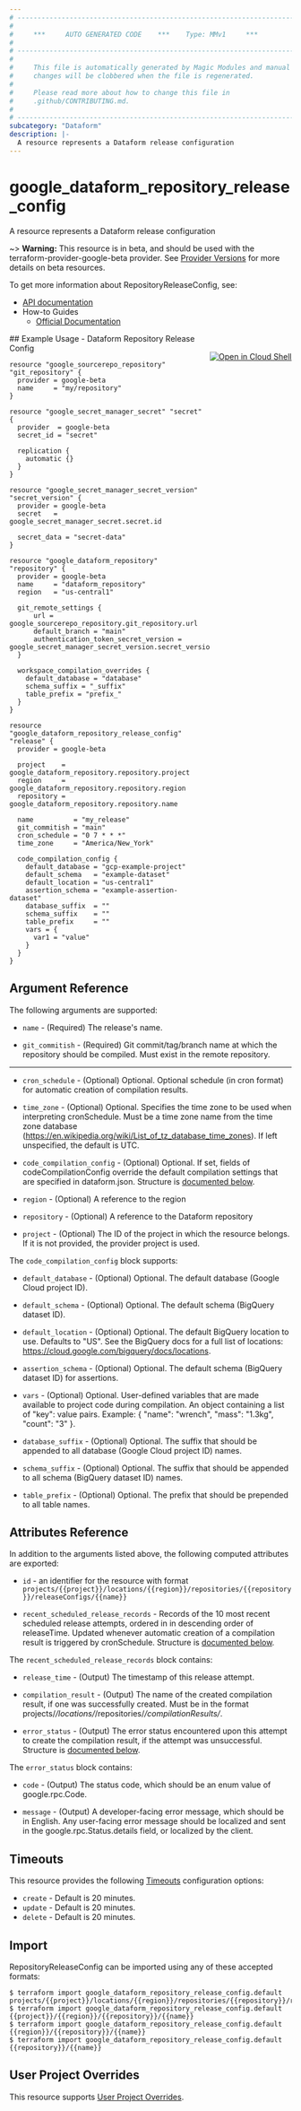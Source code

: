 ```yaml
---
# ----------------------------------------------------------------------------
#
#     ***     AUTO GENERATED CODE    ***    Type: MMv1     ***
#
# ----------------------------------------------------------------------------
#
#     This file is automatically generated by Magic Modules and manual
#     changes will be clobbered when the file is regenerated.
#
#     Please read more about how to change this file in
#     .github/CONTRIBUTING.md.
#
# ----------------------------------------------------------------------------
subcategory: "Dataform"
description: |-
  A resource represents a Dataform release configuration
---
```


# google\_dataform\_repository\_release\_config

A resource represents a Dataform release configuration

~> **Warning:** This resource is in beta, and should be used with the terraform-provider-google-beta provider.
See [Provider Versions](https://terraform.io/docs/providers/google/guides/provider_versions.html) for more details on beta resources.

To get more information about RepositoryReleaseConfig, see:

* [API documentation](https://cloud.google.com/dataform/reference/rest/v1beta1/projects.locations.repositories.releaseConfigs)
* How-to Guides
    * [Official Documentation](https://cloud.google.com/dataform/docs/release-configurations)

<div class = "oics-button" style="float: right; margin: 0 0 -15px">
  <a href="https://console.cloud.google.com/cloudshell/open?cloudshell_git_repo=https%3A%2F%2Fgithub.com%2Fterraform-google-modules%2Fdocs-examples.git&cloudshell_working_dir=dataform_repository_release_config&cloudshell_image=gcr.io%2Fgraphite-cloud-shell-images%2Fterraform%3Alatest&open_in_editor=main.tf&cloudshell_print=.%2Fmotd&cloudshell_tutorial=.%2Ftutorial.md" target="_blank">
    <img alt="Open in Cloud Shell" src="//gstatic.com/cloudssh/images/open-btn.svg" style="max-height: 44px; margin: 32px auto; max-width: 100%;">
  </a>
</div>
## Example Usage - Dataform Repository Release Config


```hcl
resource "google_sourcerepo_repository" "git_repository" {
  provider = google-beta
  name     = "my/repository"
}

resource "google_secret_manager_secret" "secret" {
  provider  = google-beta
  secret_id = "secret"

  replication {
    automatic {}
  }
}

resource "google_secret_manager_secret_version" "secret_version" {
  provider = google-beta
  secret   = google_secret_manager_secret.secret.id

  secret_data = "secret-data"
}

resource "google_dataform_repository" "repository" {
  provider = google-beta
  name     = "dataform_repository"
  region   = "us-central1"

  git_remote_settings {
      url = google_sourcerepo_repository.git_repository.url
      default_branch = "main"
      authentication_token_secret_version = google_secret_manager_secret_version.secret_version.id
  }

  workspace_compilation_overrides {
    default_database = "database"
    schema_suffix = "_suffix"
    table_prefix = "prefix_"
  }
}

resource "google_dataform_repository_release_config" "release" {
  provider = google-beta

  project    = google_dataform_repository.repository.project
  region     = google_dataform_repository.repository.region
  repository = google_dataform_repository.repository.name

  name          = "my_release"
  git_commitish = "main"
  cron_schedule = "0 7 * * *"
  time_zone     = "America/New_York"

  code_compilation_config {
    default_database = "gcp-example-project"
    default_schema   = "example-dataset"
    default_location = "us-central1"
    assertion_schema = "example-assertion-dataset"
    database_suffix  = ""
    schema_suffix    = ""
    table_prefix     = ""
    vars = {
      var1 = "value"
    }
  }
}
```

## Argument Reference

The following arguments are supported:


* `name` -
  (Required)
  The release's name.

* `git_commitish` -
  (Required)
  Git commit/tag/branch name at which the repository should be compiled. Must exist in the remote repository.


- - -


* `cron_schedule` -
  (Optional)
  Optional. Optional schedule (in cron format) for automatic creation of compilation results.

* `time_zone` -
  (Optional)
  Optional. Specifies the time zone to be used when interpreting cronSchedule. Must be a time zone name from the time zone database (https://en.wikipedia.org/wiki/List_of_tz_database_time_zones). If left unspecified, the default is UTC.

* `code_compilation_config` -
  (Optional)
  Optional. If set, fields of codeCompilationConfig override the default compilation settings that are specified in dataform.json.
  Structure is [documented below](#nested_code_compilation_config).

* `region` -
  (Optional)
  A reference to the region

* `repository` -
  (Optional)
  A reference to the Dataform repository

* `project` - (Optional) The ID of the project in which the resource belongs.
    If it is not provided, the provider project is used.


<a name="nested_code_compilation_config"></a>The `code_compilation_config` block supports:

* `default_database` -
  (Optional)
  Optional. The default database (Google Cloud project ID).

* `default_schema` -
  (Optional)
  Optional. The default schema (BigQuery dataset ID).

* `default_location` -
  (Optional)
  Optional. The default BigQuery location to use. Defaults to "US".
  See the BigQuery docs for a full list of locations: https://cloud.google.com/bigquery/docs/locations.

* `assertion_schema` -
  (Optional)
  Optional. The default schema (BigQuery dataset ID) for assertions.

* `vars` -
  (Optional)
  Optional. User-defined variables that are made available to project code during compilation.
  An object containing a list of "key": value pairs.
  Example: { "name": "wrench", "mass": "1.3kg", "count": "3" }.

* `database_suffix` -
  (Optional)
  Optional. The suffix that should be appended to all database (Google Cloud project ID) names.

* `schema_suffix` -
  (Optional)
  Optional. The suffix that should be appended to all schema (BigQuery dataset ID) names.

* `table_prefix` -
  (Optional)
  Optional. The prefix that should be prepended to all table names.

## Attributes Reference

In addition to the arguments listed above, the following computed attributes are exported:

* `id` - an identifier for the resource with format `projects/{{project}}/locations/{{region}}/repositories/{{repository}}/releaseConfigs/{{name}}`

* `recent_scheduled_release_records` -
  Records of the 10 most recent scheduled release attempts, ordered in in descending order of releaseTime. Updated whenever automatic creation of a compilation result is triggered by cronSchedule.
  Structure is [documented below](#nested_recent_scheduled_release_records).


<a name="nested_recent_scheduled_release_records"></a>The `recent_scheduled_release_records` block contains:

* `release_time` -
  (Output)
  The timestamp of this release attempt.

* `compilation_result` -
  (Output)
  The name of the created compilation result, if one was successfully created. Must be in the format projects/*/locations/*/repositories/*/compilationResults/*.

* `error_status` -
  (Output)
  The error status encountered upon this attempt to create the compilation result, if the attempt was unsuccessful.
  Structure is [documented below](#nested_error_status).


<a name="nested_error_status"></a>The `error_status` block contains:

* `code` -
  (Output)
  The status code, which should be an enum value of google.rpc.Code.

* `message` -
  (Output)
  A developer-facing error message, which should be in English. Any user-facing error message should be localized and sent in the google.rpc.Status.details field, or localized by the client.

## Timeouts

This resource provides the following
[Timeouts](https://developer.hashicorp.com/terraform/plugin/sdkv2/resources/retries-and-customizable-timeouts) configuration options:

- `create` - Default is 20 minutes.
- `update` - Default is 20 minutes.
- `delete` - Default is 20 minutes.

## Import


RepositoryReleaseConfig can be imported using any of these accepted formats:

```
$ terraform import google_dataform_repository_release_config.default projects/{{project}}/locations/{{region}}/repositories/{{repository}}/releaseConfigs/{{name}}
$ terraform import google_dataform_repository_release_config.default {{project}}/{{region}}/{{repository}}/{{name}}
$ terraform import google_dataform_repository_release_config.default {{region}}/{{repository}}/{{name}}
$ terraform import google_dataform_repository_release_config.default {{repository}}/{{name}}
```

## User Project Overrides

This resource supports [User Project Overrides](https://registry.terraform.io/providers/hashicorp/google/latest/docs/guides/provider_reference#user_project_override).
